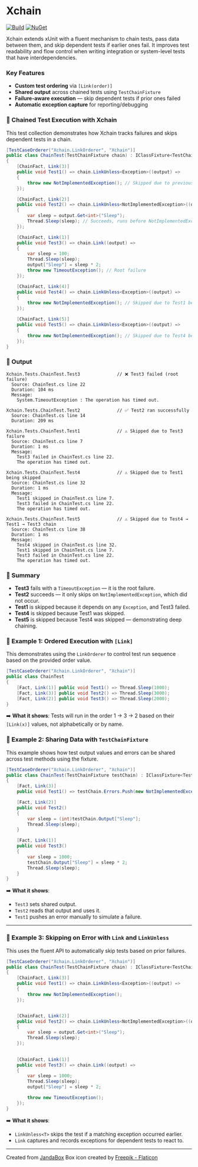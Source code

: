 # Xchain

[![Build](https://github.com/Jandini/Xchain/actions/workflows/build.yml/badge.svg)](https://github.com/Jandini/Xchain/actions/workflows/build.yml)
[![NuGet](https://github.com/Jandini/Xchain/actions/workflows/nuget.yml/badge.svg)](https://github.com/Jandini/Xchain/actions/workflows/nuget.yml)

Xchain extends xUnit with a fluent mechanism to chain tests, pass data between them, and skip dependent tests if earlier ones fail. It improves test readability and flow control when writing integration or system-level tests that have interdependencies.


### Key Features

- **Custom test ordering** via `[Link(order)]`
- **Shared output** across chained tests using `TestChainFixture`
- **Failure-aware execution** — skip dependent tests if prior ones failed
- **Automatic exception capture** for reporting/debugging



### 🧪 Chained Test Execution with Xchain

This test collection demonstrates how Xchain tracks failures and skips dependent tests in a chain.

```csharp
[TestCaseOrderer("Xchain.LinkOrderer", "Xchain")]
public class ChainTest(TestChainFixture chain) : IClassFixture<TestChainFixture>
{
    [ChainFact, Link(3)]
    public void Test1() => chain.LinkUnless<Exception>((output) =>
    {
        throw new NotImplementedException(); // Skipped due to previous Exception
    });

    [ChainFact, Link(2)]
    public void Test2() => chain.LinkUnless<NotImplementedException>((output) =>
    {
        var sleep = output.Get<int>("Sleep");
        Thread.Sleep(sleep); // Succeeds, runs before NotImplementedException happens
    });

    [ChainFact, Link(1)]
    public void Test3() => chain.Link((output) =>
    {
        var sleep = 100;
        Thread.Sleep(sleep);
        output["Sleep"] = sleep * 2;
        throw new TimeoutException(); // Root failure
    });

    [ChainFact, Link(4)]
    public void Test4() => chain.LinkUnless<Exception>((output) =>
    {
        throw new NotImplementedException(); // Skipped due to Test1 being skipped
    });

    [ChainFact, Link(5)]
    public void Test5() => chain.LinkUnless<Exception>((output) =>
    {
        throw new NotImplementedException(); // Skipped due to Test4 being skipped
    });
}
```

### 🔎 Output

```text
Xchain.Tests.ChainTest.Test3              // ❌ Test3 failed (root failure)
  Source: ChainTest.cs line 22
  Duration: 104 ms
  Message:                                   
    System.TimeoutException : The operation has timed out.    

Xchain.Tests.ChainTest.Test2              // ✅ Test2 ran successfully
  Source: ChainTest.cs line 14
  Duration: 209 ms                                       

Xchain.Tests.ChainTest.Test1              // ⚠️ Skipped due to Test3 failure
  Source: ChainTest.cs line 7
  Duration: 1 ms
  Message:
    Test3 failed in ChainTest.cs line 22.
    The operation has timed out.                          

Xchain.Tests.ChainTest.Test4              // ⚠️ Skipped due to Test1 being skipped
  Source: ChainTest.cs line 32
  Duration: 1 ms
  Message:
    Test1 skipped in ChainTest.cs line 7.
    Test3 failed in ChainTest.cs line 22.
    The operation has timed out.                          

Xchain.Tests.ChainTest.Test5              // ⚠️ Skipped due to Test4 → Test1 → Test3 chain
  Source: ChainTest.cs line 38
  Duration: 1 ms
  Message:
    Test4 skipped in ChainTest.cs line 32.
    Test1 skipped in ChainTest.cs line 7.
    Test3 failed in ChainTest.cs line 22.
    The operation has timed out.                          
```

### 📘 Summary

- **Test3** fails with a `TimeoutException` — it is the root failure.
- **Test2** succeeds — it only skips on `NotImplementedException`, which did not occur.
- **Test1** is skipped because it depends on any `Exception`, and Test3 failed.
- **Test4** is skipped because Test1 was skipped.
- **Test5** is skipped because Test4 was skipped — demonstrating deep chaining.




### 🧪 Example 1: Ordered Execution with `[Link]`

This demonstrates using the `LinkOrderer` to control test run sequence based on the provided order value.

```csharp
[TestCaseOrderer("Xchain.LinkOrderer", "Xchain")]
public class ChainTest
{
    [Fact, Link(1)] public void Test1() => Thread.Sleep(1000);
    [Fact, Link(3)] public void Test2() => Thread.Sleep(3000);
    [Fact, Link(2)] public void Test3() => Thread.Sleep(2000);
}
```

➡️ **What it shows**: Tests will run in the order 1 → 3 → 2 based on their `[Link(x)]` values, not alphabetically or by name.


### 🧪 Example 2: Sharing Data with `TestChainFixture`

This example shows how test output values and errors can be shared across test methods using the fixture.

```csharp
[TestCaseOrderer("Xchain.LinkOrderer", "Xchain")]
public class ChainTest(TestChainFixture testChain) : IClassFixture<TestChainFixture>
{
    [Fact, Link(3)]
    public void Test1() => testChain.Errors.Push(new NotImplementedException());

    [Fact, Link(2)]
    public void Test2()
    {
        var sleep = (int)testChain.Output["Sleep"];
        Thread.Sleep(sleep);
    }

    [Fact, Link(1)]
    public void Test3()
    {
        var sleep = 1000;
        testChain.Output["Sleep"] = sleep * 2;
        Thread.Sleep(sleep);
    }
}
```

➡️ **What it shows**:  
- `Test3` sets shared output.  
- `Test2` reads that output and uses it.  
- `Test1` pushes an error manually to simulate a failure.

---

### 🧪 Example 3: Skipping on Error with `Link` and `LinkUnless`

This uses the fluent API to automatically skip tests based on prior failures.

```csharp
[TestCaseOrderer("Xchain.LinkOrderer", "Xchain")]
public class ChainTest(TestChainFixture chain) : IClassFixture<TestChainFixture>
{
    [ChainFact, Link(3)]
    public void Test1() => chain.LinkUnless<Exception>((output) =>
    {
        throw new NotImplementedException();
    });


    [ChainFact, Link(2)]
    public void Test2() => chain.LinkUnless<NotImplementedException>((output) =>
    {
        var sleep = output.Get<int>("Sleep");
        Thread.Sleep(sleep);
    });
    

    [ChainFact, Link(1)]
    public void Test3() => chain.Link((output) =>
    {
        var sleep = 1000;
        Thread.Sleep(sleep);
        output["Sleep"] = sleep * 2;

        throw new TimeoutException();
    });
}
```

➡️ **What it shows**:
- `LinkUnless<T>` skips the test if a matching exception occurred earlier.
- `Link` captures and records exceptions for dependent tests to react to.







---
Created from [JandaBox](https://github.com/Jandini/JandaBox)
Box icon created by [Freepik - Flaticon](https://www.flaticon.com/free-icons/box)
